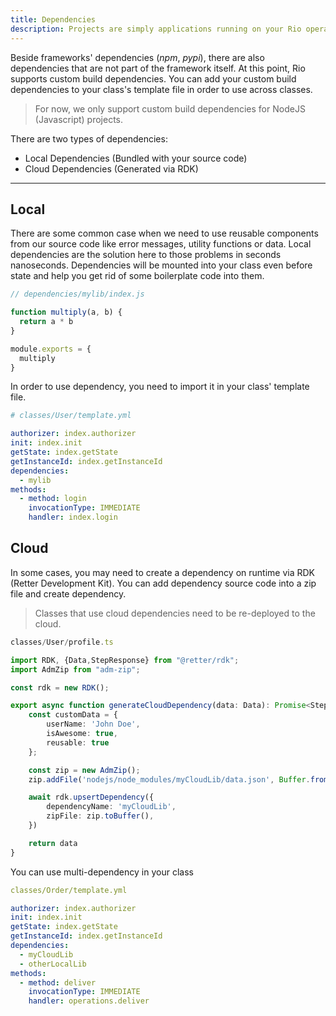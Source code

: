 ```yaml
---
title: Dependencies
description: Projects are simply applications running on your Rio operating system.
---
```


Beside frameworks' dependencies (*npm*, *pypi*), there are also dependencies that are not part of the framework itself.
At this point, Rio supports custom build dependencies.
You can add your custom build dependencies to your class's template file in order to use across classes.

> For now, we only support custom build dependencies for NodeJS (Javascript) projects.

There are two types of dependencies:

- Local Dependencies (Bundled with your source code)
- Cloud Dependencies (Generated via RDK)

---

## Local

There are some common case when we need to use reusable components from our source code like error messages, utility functions or data.
Local dependencies are the solution here to those problems in seconds nanoseconds.
Dependencies will be mounted into your class even before state and help you get rid of some boilerplate code into them.

```typescript
// dependencies/mylib/index.js

function multiply(a, b) {
  return a * b
}

module.exports = {
  multiply
}
```

In order to use dependency, you need to import it in your class' template file.

```yaml
# classes/User/template.yml

authorizer: index.authorizer
init: index.init
getState: index.getState
getInstanceId: index.getInstanceId
dependencies:
  - mylib
methods:
  - method: login
    invocationType: IMMEDIATE
    handler: index.login
```

## Cloud

In some cases, you may need to create a dependency on runtime via RDK (Retter Development Kit).
You can add dependency source code into a zip file and create dependency.

> Classes that use cloud dependencies need to be re-deployed to the cloud.

```typescript
classes/User/profile.ts

import RDK, {Data,StepResponse} from "@retter/rdk";
import AdmZip from "adm-zip";

const rdk = new RDK();

export async function generateCloudDependency(data: Data): Promise<StepResponse> {
    const customData = {
        userName: 'John Doe',
        isAwesome: true,
        reusable: true
    };

    const zip = new AdmZip();
    zip.addFile('nodejs/node_modules/myCloudLib/data.json', Buffer.from(JSON.stringify(customData)))

    await rdk.upsertDependency({
        dependencyName: 'myCloudLib',
        zipFile: zip.toBuffer(),
    })

    return data
}
```

You can use multi-dependency in your class

```yaml
classes/Order/template.yml

authorizer: index.authorizer
init: index.init
getState: index.getState
getInstanceId: index.getInstanceId
dependencies:
  - myCloudLib
  - otherLocalLib
methods:
  - method: deliver
    invocationType: IMMEDIATE
    handler: operations.deliver
```
